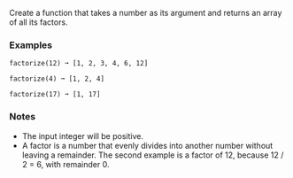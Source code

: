 Create a function that takes a number as its argument and returns an array of all its factors.


### Examples ###
    factorize(12) ➞ [1, 2, 3, 4, 6, 12]

    factorize(4) ➞ [1, 2, 4]

    factorize(17) ➞ [1, 17]


### Notes ###
*   The input integer will be positive.
*   A factor is a number that evenly divides into another number without leaving a remainder. The second example is a factor of 12, because 12 / 2 = 6, with remainder 0.
